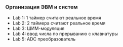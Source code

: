 ### Организация ЭВМ и систем
* Lab 1: 1 таймер считают реальное время
* Lab 2: 2 таймера считают реальное время
* Lab 3: ШИМ-модуляция
* Lab 4: ввод числа по прерыванию с клавиатуры
* Lab 5: ADC преобразователь
